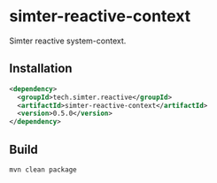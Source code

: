 # simter-reactive-context

Simter reactive system-context.

## Installation

```xml
<dependency>
  <groupId>tech.simter.reactive</groupId>
  <artifactId>simter-reactive-context</artifactId>
  <version>0.5.0</version>
</dependency>
```

## Build

```bash
mvn clean package
```